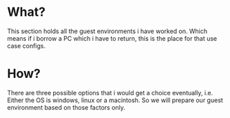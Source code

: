 # What?
This section holds all the guest environments i have worked on. Which means if i borrow a PC which i have to return, this is the place for that use case configs.

# How?
There are three possible options that i would get a choice eventually, i.e. Either the OS is windows, linux or a macintosh. So we will prepare our guest environment based on those factors only.

